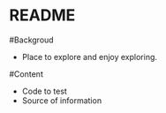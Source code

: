 README
====

#Backgroud 
* Place to explore and enjoy exploring.
    
#Content
* Code to test
* Source of information
